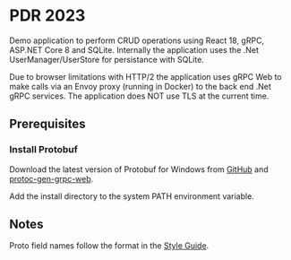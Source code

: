 # PDR 2023

Demo application to perform CRUD operations using React 18, gRPC, ASP.NET Core 8 and SQLite. Internally the application uses the .Net UserManager/UserStore for persistance with SQLite.

Due to browser limitations with HTTP/2 the application uses gRPC Web to make calls via an Envoy proxy (running in Docker) to the back end .Net gRPC services. The application does NOT
use TLS at the current time.

## Prerequisites

### Install Protobuf

Download the latest version of Protobuf for Windows from [GitHub](https://github.com/protocolbuffers/protobuf/releases/tag/v25.1)
and [protoc-gen-grpc-web](https://github.com/grpc/grpc-web/releases).

Add the install directory to the system PATH environment variable.

## Notes

Proto field names follow the format in the [Style Guide](https://protobuf.dev/programming-guides/style/).
